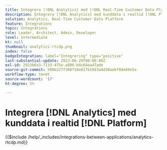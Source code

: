 ```yaml
---
title: Integrera [!DNL Analytics] med [!DNL Real-Time Customer Data Platform]
description: Integrera [!DNL Analytics] med kunddata i realtid [!DNL Platform].
solution: Analytics, Real-Time Customer Data Platform
feature: Integrations
topic: Integrations
role: Leader, Architect, Admin, Developer
level: Intermediate
kt: null
thumbnail: analytics-rtcdp.png
index: false
badgeIntegration: label="Integrering" type="positive"
last-substantial-update: 2023-06-29T00:00:00Z
exl-id: 2923b6a3-7133-475e-a896-b4c64ea47ade
source-git-commit: 509b227f360718e81fb19d3a4d30aebf9de49e5a
workflow-type: tm+mt
source-wordcount: '17'
ht-degree: 5%

---
```


# Integrera [!DNL Analytics] med kunddata i realtid [!DNL Platform]

{{$include /help/_includes/integrations-between-applications/analytics-rtcdp.md}}
